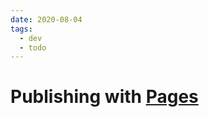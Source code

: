 ```yaml
---
date: 2020-08-04
tags:
  - dev
  - todo
---
```


# Publishing with [Pages](https://pages.github.com/)
